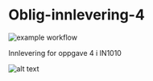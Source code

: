 # Oblig-innlevering-4

![example workflow](https://De-som-har-mistet-det/edit/main/README.md/badge.svg)

Innlevering for oppgave 4 i IN1010

![alt text](https://pics.me.me/thumb_cries-in-bad-at-java-72496323.png)
